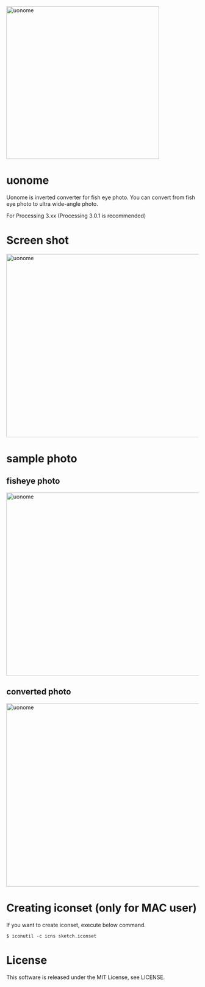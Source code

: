 <img src="https://raw.githubusercontent.com/wiki/karaage0703/uonome/008.png" alt="uonome" width="400" height="400">

# uonome
Uonome is inverted converter for fish eye photo.
You can convert from fish eye photo to ultra wide-angle photo.

For Processing 3.xx (Processing 3.0.1 is recommended)


# Screen shot
<img src="https://raw.githubusercontent.com/wiki/karaage0703/uonome/012.png" alt="uonome" width="640" height="480">

# sample photo

## fisheye photo
<img src="https://raw.githubusercontent.com/wiki/karaage0703/uonome/002.jpg" alt="uonome" width="640" height="480">


## converted photo

<img src="https://raw.githubusercontent.com/wiki/karaage0703/uonome/003.jpg" alt="uonome" width="640" height="480">



# Creating iconset (only for MAC user)

If you want to create iconset, execute below command.

~~~~
$ iconutil -c icns sketch.iconset
~~~~


# License
This software is released under the MIT License, see LICENSE.
